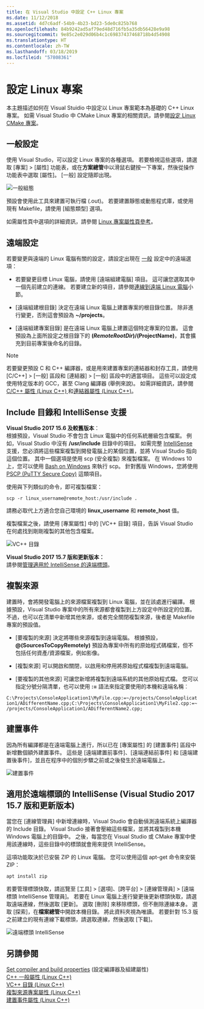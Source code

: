 ```yaml
---
title: 在 Visual Studio 中設定 C++ Linux 專案
ms.date: 11/12/2018
ms.assetid: 4d7c6adf-54b9-4b23-bd23-5de0c825b768
ms.openlocfilehash: 84b9242ad5af79ed48d716fb5a35db56428e9a98
ms.sourcegitcommit: 9e85c2e029d06b4c1c69837437468718b4d54908
ms.translationtype: HT
ms.contentlocale: zh-TW
ms.lasthandoff: 03/18/2019
ms.locfileid: "57808361"
---
```

# <a name="configure-a-linux-project"></a>設定 Linux 專案

本主題描述如何在 Visual Stuidio 中設定以 Linux 專案範本為基礎的 C++ Linux 專案。 如需 Visual Studio 中 CMake Linux 專案的相關資訊，請參閱[設定 Linux CMake 專案](cmake-linux-project.md)。

## <a name="general-settings"></a>一般設定

使用 Visual Studio，可以設定 Linux 專案的各種選項。  若要檢視這些選項，請選取 [專案] > [屬性] 功能表，或在**方案總管**中以滑鼠右鍵按一下專案，然後從操作功能表中選取 [屬性]。 [一般] 設定隨即出現。

![一般組態](media/settings_general.png)

預設會使用此工具來建置可執行檔 (.out)。  若要建置靜態或動態程式庫，或使用現有 Makefile，請使用 [組態類型] 選項。

如需屬性頁中選項的詳細資訊，請參閱 [Linux 專案屬性頁參考](prop-pages-linux.md)。

## <a name="remote-settings"></a>遠端設定

若要變更與遠端的 Linux 電腦有關的設定，請設定出現在 [一般](prop-pages/general-linux.md) 設定中的遠端選項：

- 若要變更目標 Linux 電腦，請使用 [遠端組建電腦] 項目。  這可讓您選取其中一個先前建立的連線。  若要建立新的項目，請參閱[連線到遠端 Linux 電腦](connect-to-your-remote-linux-computer.md)小節。

- [遠端組建根目錄] 決定在遠端 Linux 電腦上建置專案的根目錄位置。  除非進行變更，否則這會預設為 **~/projects**。

- [遠端組建專案目錄] 是在遠端 Linux 電腦上建置這個特定專案的位置。  這會預設為上面所設定之根目錄下的 **$(RemoteRootDir)/$(ProjectName)**，其會擴充到目前專案後命名的目錄。

> [!NOTE]
> 若要變更預設 C 和 C++ 編譯器，或是用來建置專案的連結器和封存工具，請使用 [C/C++] > [一般] 區段和 [連結器] > [一般] 區段中的適當項目。  這些可以設定成使用特定版本的 GCC，甚至 Clang 編譯器 (舉例來說)。 如需詳細資訊，請參閱 [C/C++ 屬性 (Linux C++) ](prop-pages/c-cpp-linux.md)和[連結器屬性 (Linux C++)](prop-pages/linker-linux.md)。

## <a name="include-directories-and-intellisense-support"></a>Include 目錄和 IntelliSense 支援

**Visual Studio 2017 15.6 及較舊版本**：<br/>
根據預設，Visual Studio 不會包含 Linux 電腦中的任何系統層級包含檔案。  例如，Visual Studio 中沒有 **/usr/include** 目錄中的項目。
如需完整 [IntelliSense](/visualstudio/ide/using-intellisense) 支援，您必須將這些檔案複製到開發電腦上的某個位置，並將 Visual Studio 指向這個位置。  其中一個選項是使用 scp (安全複製) 來複製檔案。  在 Windows 10 上，您可以使用 [Bash on Windows](https://msdn.microsoft.com/commandline/wsl/about) 來執行 scp。  針對舊版 Windows，您將使用 [PSCP (PuTTY Secure Copy)](http://www.chiark.greenend.org.uk/~sgtatham/putty/download.html) 這類項目。

使用與下列類似的命令，即可複製檔案：

`scp -r linux_username@remote_host:/usr/include .`

請務必取代上方適合您自己環境的 **linux_username** 和 **remote_host** 值。

複製檔案之後，請使用 [專案屬性] 中的 [VC++ 目錄] 項目，告訴 Visual Studio 在何處找到剛剛複製的其他包含檔案。

![VC++ 目錄](media/settings_directories.png)

**Visual Studio 2017 15.7 版和更新版本：**<br/>
請參閱[管理適用於 IntelliSense 的遠端標頭](#remote_intellisense)。

## <a name="copy-sources"></a>複製來源

建置時，會將開發電腦上的來源檔案複製到 Linux 電腦，並在該處進行編譯。  根據預設，Visual Studio 專案中的所有來源都會複製到上方設定中所設定的位置。  不過，也可以在清單中新增其他來源，或者完全關閉複製來源，後者是 Makefile 專案的預設值。

- [要複製的來源] 決定將哪些來源複製到遠端電腦。  根據預設，**\@(SourcesToCopyRemotely)** 預設為專案中所有的原始程式碼檔案，但不包括任何資產/資源檔案，例如影像。

- [複製來源] 可以開啟和關閉，以啟用和停用將原始程式檔複製到遠端電腦。

- [要複製的其他來源] 可讓您新增將複製到遠端系統的其他原始程式檔。  您可以指定分號分隔清單，也可以使用 **:=** 語法來指定要使用的本機和遠端名稱︰

`C:\Projects\ConsoleApplication1\MyFile.cpp:=~/projects/ConsoleApplication1/ADifferentName.cpp;C:\Projects\ConsoleApplication1\MyFile2.cpp:=~/projects/ConsoleApplication1/ADifferentName2.cpp;`

## <a name="build-events"></a>建置事件

因為所有編譯都是在遠端電腦上進行，所以已在 [專案屬性] 的 [建置事件] 區段中新增數個額外建置事件。  這些是 [遠端建置前事件]、[遠端連結前事件] 和 [遠端建置後事件]，並且在程序中的個別步驟之前或之後發生於遠端電腦上。

![建置事件](media/settings_buildevents.png)

## <a name="remote_intellisense"></a> 適用於遠端標頭的 IntelliSense (Visual Studio 2017 15.7 版和更新版本)

當您在 [連線管理員] 中新增連線時，Visual Studio 會自動偵測遠端系統上編譯器的 Include 目錄。 Visual Studio 接著會壓縮這些檔案，並將其複製到本機 Windows 電腦上的目錄中。 之後，每當您在 Visual Studio 或 CMake 專案中使用該連線時，這些目錄中的標頭就會用來提供 IntelliSense。

這項功能取決於已安裝 ZIP 的 Linux 電腦。 您可以使用這個 apt-get 命令來安裝 ZIP：

```cmd
apt install zip
```

若要管理標頭快取，請巡覽至 [工具] > [選項]、[跨平台] > [連線管理員] > [遠端標頭 IntelliSense 管理員]。 若要在 Linux 電腦上進行變更後更新標頭快取，請選取遠端連線，然後選取 [更新]。 選取 [刪除] 來移除標頭，但不刪除連線本身。 選取 [探索]，在**檔案總管**中開啟本機目錄。 將此資料夾視為唯讀。 若要針對 15.3 版之前建立的現有連線下載標頭，請選取連線，然後選取 [下載]。

![遠端標頭 IntelliSense](media/remote-header-intellisense.png)

## <a name="see-also"></a>另請參閱

[Set compiler and build properties](../build/working-with-project-properties.md) (設定編譯器及組建屬性)<br/>
[C++ 一般屬性 (Linux C++)](../linux/prop-pages/general-linux.md)<br/>
[VC++ 目錄 (Linux C++)](../linux/prop-pages/directories-linux.md)<br/>
[複製來源專案屬性 (Linux C++)](../linux/prop-pages/copy-sources-project.md)<br/>
[建置事件屬性 (Linux C++)](../linux/prop-pages/build-events-linux.md)

